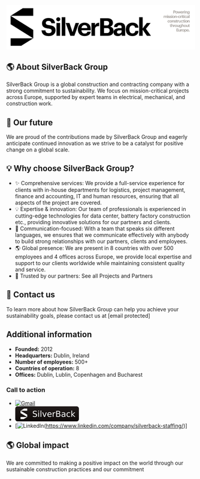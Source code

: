 ![Banner](./Banner.png)

## 🌎 About SilverBack Group

SilverBack Group is a global construction and contracting company with a strong commitment to sustainability. We focus on mission-critical projects across Europe, supported by expert teams in electrical, mechanical, and construction work.

## 🚀 Our future

We are proud of the contributions made by SilverBack Group and eagerly anticipate continued innovation as we strive to be a catalyst for positive change on a global scale.

## 💡 Why choose SilverBack Group?

* ✨ Comprehensive services: We provide a full-service experience for clients with in-house departments for logistics, project management, finance and accounting, IT and human resources, ensuring that all aspects of the project are covered.
* 💡 Expertise & innovation: Our team of professionals is experienced in cutting-edge technologies for data center, battery factory construction etc., providing innovative solutions for our partners and clients.
* 🤝 Communication-focused: With a team that speaks six different languages, we ensures that we communicate effectively with anybody to build strong relationships with our partners, clients and employees.
* 🌎 Global presence: We are present in 8 countries with over 500 employees and 4 offices across Europe, we provide local expertise and support to our clients worldwide while maintaining consistent quality and service.
* 🚀 Trusted by our partners: See all Projects and Partners

## 🤝 Contact us

To learn more about how SilverBack Group can help you achieve your sustainability goals, please contact us at [email protected]

## Additional information

* **Founded:** 2012
* **Headquarters:** Dublin, Ireland
* **Number of employees:** 500+
* **Countries of operation:** 8
* **Offices:** Dublin, Lublin, Copenhagen and Bucharest

### Call to action

* [![Gmail](https://img.shields.io/badge/Gmail-D14836?style=for-the-badge&logo=gmail&logoColor=white)](mailto:work@silverback.ie?subject=Request%20via%20Website%20&body=Hey%20Team%20SilverBack%2C%0A%0AI%2FWe%20want%20to%20work%20with%20you.%0A%0AWe're%2FI'm...%0A%0ARegards%2C)
* [![SilverBack](./SilverBackIcon.svg)](https://silverback.ie/)
* [![LinkedIn](https://img.shields.io/badge/linkedin-%230077B5.svg?style=for-the-badge&logo=linkedin&logoColor=white)(https://www.linkedin.com/company/silverback-staffing/)]

## 🌎 Global impact

We are committed to making a positive impact on the world through our sustainable construction practices and our commitment